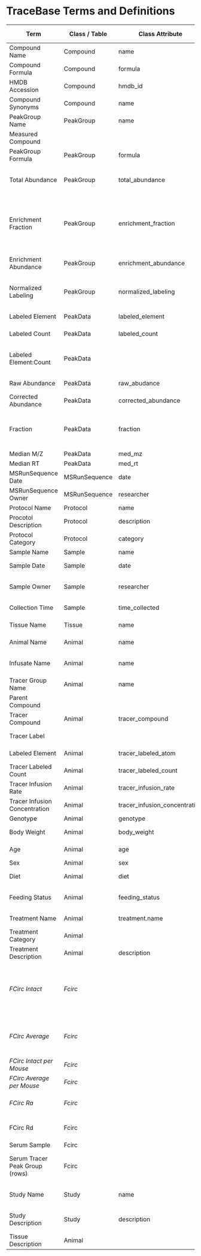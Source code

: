 # TraceBase Terms and Definitions

| **Term**                        | **Class / Table** | **Class Attribute**           | **Synonyms**                               | **Definition**                                                                                                                                                                                                                                                                                                                                                                                             | **Notes** | **TraceBase Code** |
|---------------------------------|-------------------|-------------------------------|--------------------------------------------|------------------------------------------------------------------------------------------------------------------------------------------------------------------------------------------------------------------------------------------------------------------------------------------------------------------------------------------------------------------------------------------------------------|-----------|--------------------|
| Compound Name                   | Compound          | name                          |                                            | The compound name that is commonly used in the laboratory (e.g. "glucose", "C16:0")                                                                                                                                                                                                                                                                                                                        |           |                    |
| Compound Formula                | Compound          | formula                       |                                            | The molecular formula of the compound (e.g. "C6H12O6", "C16H32O2")                                                                                                                                                                                                                                                                                                                                         |           |                    |
| HMDB Accession                  | Compound          | hmdb_id                       |                                            | A unique identifier for this compound in the Human Metabolome Database                                                                                                                                                                                                                                                                                                                                     |           |                    |
| Compound Synonyms               | Compound          | name                          |                                            | Synonyms for the Compound Name found in uploaded raw data or predicted from HMDB.                                                                                                                                                                                                                                                                                                                          |           |                    |
| PeakGroup Name                  | PeakGroup         | name                          | Detected Compound                          | The compound or isomer group name (e.g. "citrate/isocitrate", "glucose")                                                                                                                                                                                                                                                                                                                                   |           |                    |
| Measured Compound               |                   |                               |                                            | The Compound Name for this PeakGroup or PeakData row                                                                                                                                                                                                                                                                                                                                                       |           |                    |
| PeakGroup Formula               | PeakGroup         | formula                       |                                            | The molecular formula of the compound (e.g. "C6H12O6")                                                                                                                                                                                                                                                                                                                                                     |           |                    |
| Total Abundance                 | PeakGroup         | total_abundance               | Total Ion Count (tic), Pool Size (AccuCor) | Sum of the corrected abudance of all PeakData for this PeakGroup (when multiple elements are detected, this includes all combinations of elements)                                                                                                                                                                                                                                                         |           |                    |
| Enrichment Fraction             | PeakGroup         | enrichment_fraction           |                                            | A weighted average of the fraction of labeled atoms for this PeakGroup in this Sample (i.e. the fraction of carbons are labeled in this PeakGroup compound). Calculated on a per-element basis (e.g. "C" enrichment and "N" enrichment are independent of each other). Sum of all (PeakData.fraction * PeakData.labeled_count) / PeakGroup.Compound.num_atoms(PeakData.labeled_element)                    |           |                    |
| Enrichment Abundance            | PeakGroup         | enrichment_abundance          |                                            | The abundance of labeled atoms in this compound, on a per-element basis. PeakGroup.total_abundance * PeakGroup.enrichment_fraction                                                                                                                                                                                                                                                                         |           |                    |
| Normalized Labeling             | PeakGroup         | normalized_labeling           |                                            | The enrichment in this compound normalized to the enrichment in the tracer compound from the final serum timepoint. ThisPeakGroup.enrichment_fraction / SerumTracerPeakGroup.enrichment_fraction                                                                                                                                                                                                           |           |                    |
| Labeled Element                 | PeakData          | labeled_element               |                                            | The type of element that is labeled in this observation (e.g. "C", "H", "O")                                                                                                                                                                                                                                                                                                                               |           |                    |
| Labeled Count                   | PeakData          | labeled_count                 | C_Label (AccuCor)                          | The number of labeled atoms (M+) observed relative to the presumed compound referred to in the peak group                                                                                                                                                                                                                                                                                                  |           |                    |
| Labeled Element:Count           | PeakData          |                               |                                            | Combination of Labeled Element and Labeled Element Count for this peak (e.g. "C:1" indicates labeled element is Carbon and labeled element count is 1) (e.g. "C:2; N:1" indicates labeled carbon count is 2 and labeled nitrogen count is 1)                                                                                                                                                               |           |                    |
| Raw Abundance                   | PeakData          | raw_abudance                  |                                            | The ion count of this observation before correction for natural isotope abundance                                                                                                                                                                                                                                                                                                                          |           |                    |
| Corrected Abundance             | PeakData          | corrected_abundance           |                                            | The ion counts corrected for natural abundance of isotopomers                                                                                                                                                                                                                                                                                                                                              |           |                    |
| Fraction                        | PeakData          | fraction                      | Normalized (AccuCor)                       | The corrected abundance of this peak in PeakData as a fraction of the total abundance of all peaks in this group. This differs "Enrichment Fraction" (PeakGroup): Fraction does not account for the number of labeled atoms or distinguish by the type of Labeled Element.                                                                                                                                 |           |                    |
| Median M/Z                      | PeakData          | med_mz                        |                                            | The median mass/charge value of this measurement                                                                                                                                                                                                                                                                                                                                                           |           |                    |
| Median RT                       | PeakData          | med_rt                        |                                            | The median retention time value of this measurement                                                                                                                                                                                                                                                                                                                                                        |           |                    |
| MSRunSequence Date              | MSRunSequence     | date                          |                                            | The date that the mass spectrometer was run                                                                                                                                                                                                                                                                                                                                                                |           |                    |
| MSRunSequence Owner             | MSRunSequence     | researcher                    |                                            | The name of the researcher who ran the mass spectrometer                                                                                                                                                                                                                                                                                                                                                   |           |                    |
| Protocol Name                   | Protocol          | name                          |                                            | Unique name of the protocol                                                                                                                                                                                                                                                                                                                                                                                |           |                    |
| Procotol Description            | Protocol          | description                   |                                            | Full text of the protocol's methods                                                                                                                                                                                                                                                                                                                                                                        |           |                    |
| Protocol Category               | Protocol          | category                      |                                            | Classification of the protocol (e.g. an animal treatment or mass spec procedure)                                                                                                                                                                                                                                                                                                                           |           |                    |
| Sample Name                     | Sample            | name                          |                                            | The unique name of the biological sample                                                                                                                                                                                                                                                                                                                                                                   |           |                    |
| Sample Date                     | Sample            | date                          | Date Collected                             | The date the sample was collected                                                                                                                                                                                                                                                                                                                                                                          |           |                    |
| Sample Owner                    | Sample            | researcher                    |                                            | The name of the researcher who prepared the sample (e.g. "Alex Medina"), designated as the person who was responsible for the animal infusion and sample collection.                                                                                                                                                                                                                                       |           |                    |
| Collection Time                 | Sample            | time_collected                |                                            | The time, relative to the start of the infusion, that a sample was extracted from a animal (minutes)                                                                                                                                                                                                                                                                                                       |           |                    |
| Tissue Name                     | Tissue            | name                          |                                            | The laboratory standardized name for this tissue type (e.g. "serum", "brain", "liver")                                                                                                                                                                                                                                                                                                                     |           |                    |
| Animal Name                     | Animal            | name                          | Animal ID                                  | A unique name or lab identifier of the source animal for a series of studied samples                                                                                                                                                                                                                                                                                                                       |           |                    |
| Infusate Name                   | Animal            | name                          | Tracer Cocktail                            | A unique name describing the tracer compound or mixture of compounds, including Compound Name, Element Labeled, and concentration (mM)                                                                                                                                                                                                                                                                     |           |                    |
| Tracer Group Name               | Animal            | name                          |                                            | A shorthand / nickname description of a specific infusate mixture (e.g. "BCAAs")                                                                                                                                                                                                                                                                                                                           |           |                    |
| Parent Compound                 |                   |                               |                                            | Primary Compound Name for a Measured Compound or Tracer Compound                                                                                                                                                                                                                                                                                                                                           |           |                    |
| Tracer Compound                 | Animal            | tracer_compound               | Infusate                                   | The compound which was used as the tracer, i.e. the labeled compound that was infused into the animal                                                                                                                                                                                                                                                                                                      |           |                    |
| Tracer Label                    |                   |                               |                                            | Description of element and position of labeling in a tracer compound (e.g. "13C2")                                                                                                                                                                                                                                                                                                                         |           |                    |
| Labeled Element                 | Animal            | tracer_labeled_atom           |                                            | The type of element that is labeled in the tracer compound or measured compound (e.g. "C", "H", "O", "N")                                                                                                                                                                                                                                                                                                  |           |                    |
| Tracer Labeled Count            | Animal            | tracer_labeled_count          |                                            | The number of labeled atoms (M+) in the tracer compound supplied to this animal                                                                                                                                                                                                                                                                                                                            |           |                    |
| Tracer Infusion Rate            | Animal            | tracer_infusion_rate          |                                            | The rate of tracer infusion in microliters/min/gram of body weight of the animal (ul/min/g)                                                                                                                                                                                                                                                                                                                |           |                    |
| Tracer Infusion Concentration   | Animal            | tracer_infusion_concentration |                                            | The millimolar concentration of the tracer in the solution that was infused (mM)                                                                                                                                                                                                                                                                                                                           |           |                    |
| Genotype                        | Animal            | genotype                      |                                            | The laboratory standardized genotype of the animal.                                                                                                                                                                                                                                                                                                                                                        |           |                    |
| Body Weight                     | Animal            | body_weight                   |                                            | The weight (in grams) of the animal at the time of sample collection                                                                                                                                                                                                                                                                                                                                       |           |                    |
| Age                             | Animal            | age                           |                                            | The age (in weeks) of the animal at the time of sample collection                                                                                                                                                                                                                                                                                                                                          |           |                    |
| Sex                             | Animal            | sex                           |                                            | The sex of the animal ("male" or "female")                                                                                                                                                                                                                                                                                                                                                                 |           |                    |
| Diet                            | Animal            | diet                          | chow                                       | The feeding descriptor for the animal [e.g. "LabDiet Rodent 5001"], listed as exact identifier where possible                                                                                                                                                                                                                                                                                              |           |                    |
| Feeding Status                  | Animal            | feeding_status                | Animal State                               | The laboratory coded dietary state for the animal (e.g. "fasted", "fed", "refed"). Details can be included in Study Description.                                                                                                                                                                                                                                                                           |           |                    |
| Treatment Name                  | Animal            | treatment.name                |                                            | The laboratory controlled label of the actions taken on an animal                                                                                                                                                                                                                                                                                                                                          |           |                    |
| Treatment Category              | Animal            |                               |                                            |                                                                                                                                                                                                                                                                                                                                                                                                            |           |                    |
| Treatment Description           | Animal            | description                   |                                            | A long form description of the treatment given an animal. May encompass dosing, dose timing, etc.                                                                                                                                                                                                                                                                                                          |           |                    |
| _FCirc Intact_                  | _Fcirc_           |                               |                                            | _Circulatory Flux of the intact tracer, where any change in labeling pattern from the original tracer compound is counted as an endogenous transformation. (e.g. infusion of 13C3-lactate, using 13C3-lactate / (13C3 + 13C2 + 13C1 + 13C0 lactate). Calculated per element (e.g. infusion of [13C3, 15N1]-alanine has FCirc Intact for "C" and "N" seperately). Reported as nmol/minute/gram body weight_ |           |                    |
| _FCirc Average_                 | _Fcirc_           |                               |                                            | _Circulatory Flux of the intact tracer for a given element, based on average labeling of atoms in the tracer compound (aka "Enrichment Fraction"). Calculated per element (e.g. infusion of [13C3, 15N1]-alanine has FCirc Intact for "C" and "N" seperately. Reported as nmol atom/minute/gram body weight_                                                                                               |           |                    |
| _FCirc Intact per Mouse_        | _Fcirc_           |                               |                                            | _FCirc Intact not normalized to animal body weight. Reported as nmol/minute/mouse_                                                                                                                                                                                                                                                                                                                         |           |                    |
| _FCirc Average per Mouse_       | _Fcirc_           |                               |                                            | _FCirc Average not normalized to animal body weight. Reported as nmol atom/minute/mouse_                                                                                                                                                                                                                                                                                                                   |           |                    |
| _FCirc Ra_                      | _Fcirc_           |                               |                                            | _Circulatory Flux that excludes the tracer infusion, so that it represents the endogenous rate of appearance of the compound_                                                                                                                                                                                                                                                                              |           |                    |
| FCirc Rd                        | Fcirc             |                               |                                            | Circulatory Flux that includes the tracer infusion, to that it represents the total rate of disposal of the compound (in this experiment).                                                                                                                                                                                                                                                                 |           |                    |
| Serum Sample                    | Fcirc             |                               |                                            | Serum Sample used to calculate Fcirc                                                                                                                                                                                                                                                                                                                                                                       |           |                    |
| Serum Tracer Peak Group (rows)  | Fcirc             |                               |                                            | Toggle in Fcirc table used to include only the "Last" serum sample collected, or also the "Previous" serum samples collected. Fcirc is estimated for each serum sample regardless of when it was collected.                                                                                                                                                                                                |           |                    |
| Study Name                      | Study             | name                          | Experiment Name                            | A succinct name for the study, which is a collection of one or more series of animals and their associated data. May include any combination of animals (any conditions, tracers, etc)                                                                                                                                                                                                                     |           |                    |
| Study Description               | Study             | description                   | Experiment Description                     | A long form description for the study which may include the experimental design process, citations, and other relevant details                                                                                                                                                                                                                                                                             |           |                    |
| Tissue Description              | Animal            |                               |                                            | A long form description of the Tissue, used to clearly define and distinguish between different tissues                                                                                                                                                                                                                                                                                                    |           |                    |
